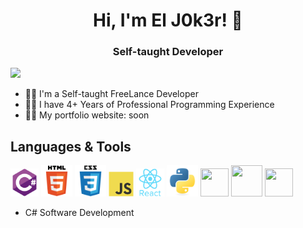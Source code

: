


<h1 align="center">Hi, I'm El J0k3r! 👋</h1>
<h3 align="center">Self-taught Developer</h3>

![](https://komarev.com/ghpvc/?username=ElJ0k3r&color=green)

- 👨‍💻 I'm a Self-taught FreeLance Developer
- 👨‍💻 I have 4+ Years of Professional Programming Experience
- 👨‍💻 My portfolio website: soon
## Languages &  Tools
 <img src="https://raw.githubusercontent.com/devicons/devicon/master/icons/csharp/csharp-original.svg" height=45 width=45> <img src="https://raw.githubusercontent.com/devicons/devicon/master/icons/html5/html5-original-wordmark.svg" width=50  height=50> <img src="https://raw.githubusercontent.com/devicons/devicon/master/icons/css3/css3-original-wordmark.svg" height=50 width=50> <img src="https://raw.githubusercontent.com/devicons/devicon/master/icons/javascript/javascript-original.svg" width=40 height=40> <img src="https://raw.githubusercontent.com/devicons/devicon/master/icons/react/react-original-wordmark.svg" width=45 height=45> <img src="https://raw.githubusercontent.com/devicons/devicon/master/icons/python/python-original.svg" width=50 height=50> <img src="https://code.visualstudio.com/assets/images/code-stable.png" height=45 width=45> <img src="https://godotengine.org/themes/godotengine/assets/press/icon_color.png" width=50 height=50> <img src="https://visualstudio.microsoft.com/wp-content/uploads/2019/06/BrandVisualStudioWin2019-3.svg" height=45 width=45>
- C# Software Development
<!---
ElJ0k3r/ElJ0k3r is a ✨ special ✨ repository because its `README.md` (this file) appears on your GitHub profile.
You can click the Preview link to take a look at your changes.
--->
